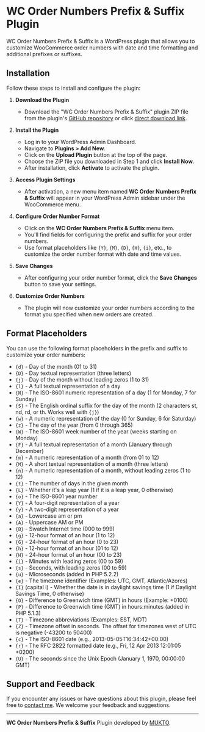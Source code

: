 # WC Order Numbers Prefix & Suffix Plugin

WC Order Numbers Prefix & Suffix is a WordPress plugin that allows you to customize WooCommerce order numbers with date and time formatting and additional prefixes or suffixes.

## Installation

Follow these steps to install and configure the plugin:

1. **Download the Plugin**
   - Download the "WC Order Numbers Prefix & Suffix" plugin ZIP file from the plugin's [GitHub repository](https://github.com/muktoapb/wc-order-number-prefix-suffix) or click [direct download link](https://github.com/muktoapb/wc-order-number-prefix-suffix/archive/refs/heads/main.zip).

2. **Install the Plugin**
   - Log in to your WordPress Admin Dashboard.
   - Navigate to **Plugins > Add New**.
   - Click on the **Upload Plugin** button at the top of the page.
   - Choose the ZIP file you downloaded in Step 1 and click **Install Now**.
   - After installation, click **Activate** to activate the plugin.

3. **Access Plugin Settings**
   - After activation, a new menu item named **WC Order Numbers Prefix & Suffix** will appear in your WordPress Admin sidebar under the WooCommerce menu.

4. **Configure Order Number Format**
   - Click on the **WC Order Numbers Prefix & Suffix** menu item.
   - You'll find fields for configuring the prefix and suffix for your order numbers.
   - Use format placeholders like `{Y}`, `{M}`, `{D}`, `{H}`, `{i}`, etc., to customize the order number format with date and time values.

5. **Save Changes**
   - After configuring your order number format, click the **Save Changes** button to save your settings.

6. **Customize Order Numbers**
   - The plugin will now customize your order numbers according to the format you specified when new orders are created.

## Format Placeholders

You can use the following format placeholders in the prefix and suffix to customize your order numbers:

- `{d}` - Day of the month (01 to 31)
- `{D}` - Day textual representation (three letters)
- `{j}` - Day of the month without leading zeros (1 to 31)
- `{l}` - A full textual representation of a day
- `{N}` - The ISO-8601 numeric representation of a day (1 for Monday, 7 for Sunday)
- `{S}` - The English ordinal suffix for the day of the month (2 characters st, nd, rd, or th. Works well with `{j}`)
- `{w}` - A numeric representation of the day (0 for Sunday, 6 for Saturday)
- `{z}` - The day of the year (from 0 through 365)
- `{W}` - The ISO-8601 week number of the year (weeks starting on Monday)
- `{F}` - A full textual representation of a month (January through December)
- `{m}` - A numeric representation of a month (from 01 to 12)
- `{M}` - A short textual representation of a month (three letters)
- `{n}` - A numeric representation of a month, without leading zeros (1 to 12)
- `{t}` - The number of days in the given month
- `{L}` - Whether it's a leap year (1 if it is a leap year, 0 otherwise)
- `{o}` - The ISO-8601 year number
- `{Y}` - A four-digit representation of a year
- `{y}` - A two-digit representation of a year
- `{a}` - Lowercase am or pm
- `{A}` - Uppercase AM or PM
- `{B}` - Swatch Internet time (000 to 999)
- `{g}` - 12-hour format of an hour (1 to 12)
- `{G}` - 24-hour format of an hour (0 to 23)
- `{h}` - 12-hour format of an hour (01 to 12)
- `{H}` - 24-hour format of an hour (00 to 23)
- `{i}` - Minutes with leading zeros (00 to 59)
- `{s}` - Seconds, with leading zeros (00 to 59)
- `{u}` - Microseconds (added in PHP 5.2.2)
- `{e}` - The timezone identifier (Examples: UTC, GMT, Atlantic/Azores)
- `{I}` (capital i) - Whether the date is in daylight savings time (1 if Daylight Savings Time, 0 otherwise)
- `{O}` - Difference to Greenwich time (GMT) in hours (Example: +0100)
- `{P}` - Difference to Greenwich time (GMT) in hours:minutes (added in PHP 5.1.3)
- `{T}` - Timezone abbreviations (Examples: EST, MDT)
- `{Z}` - Timezone offset in seconds. The offset for timezones west of UTC is negative (-43200 to 50400)
- `{c}` - The ISO-8601 date (e.g., 2013-05-05T16:34:42+00:00)
- `{r}` - The RFC 2822 formatted date (e.g., Fri, 12 Apr 2013 12:01:05 +0200)
- `{U}` - The seconds since the Unix Epoch (January 1, 1970, 00:00:00 GMT)

## Support and Feedback

If you encounter any issues or have questions about this plugin, please feel free to [contact me](mailto:hello@mukto.info). We welcome your feedback and suggestions.

---

**WC Order Numbers Prefix & Suffix** Plugin developed by [MUKTO](https://mukto.info/).
